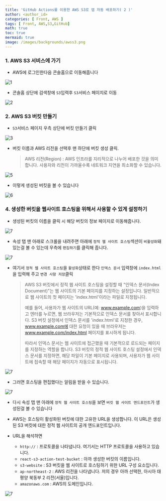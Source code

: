 ```yaml
---
title: 'GitHub Actions를 이용한 AWS S3로 앱 자동 배포하기( 2 )'
author: <author_id>
categories: [ Front, AWS ]
tags: [ Front, AWS,S3,GitHub]
math: true
toc: true
mermaid: true
image: /images/backgrounds/awss3.png
---
```


### 1. AWS S3 서비스에 가기

- AWS에 로그인한다음 콘솔홈으로 이동해줍니다

![1](/images/postImages/front/aws/s3/awsS3andGitHubActions2/s3_2_0.png)

- 콘솔홈 상단에 검색창에 `S3`입력후 `S3`서비스 페이지로 이동 

![2](/images/postImages/front/aws/s3/awsS3andGitHubActions2/s3_2_1.png)

### 2. AWS S3 버킷 만들기

- `S3`서비스 페이지 우측 상단에 버킷 만들기 클릭 

![3](/images/postImages/front/aws/s3/awsS3andGitHubActions2/s3_2_2.png)

- 버킷 이름과 AWS 리전을 선택후 맨 하단에 버킷 생성 클릭.
  > AWS 리전(Region) : AWS 인프라를 지리적으로 나누어 배포한 것을 의미합니다. 사용자와 리전이 가까울수록 네트워크 지연을 최소화할 수 있습니다.

![5](/images/postImages/front/aws/s3/s3_2_4.JPG)

- 이렇게 생성된 버킷을 볼 수 있습니다

![6](/images/postImages/front/aws/s3/s3_2_5.JPG)

### 4. 생성한 버킷을 웹사이트 호스팅을 위해서 사용할 수 있게 설정하기

- 생성된 버킷의 이름을 클릭 시 해당 버킷의 정보 페이지로 이동해줍니다.

![7](/images/postImages/front/aws/s3/s3_2_6.png)

- 속성 탭 맨 아래로 스크롤을 내려주면 아래에 `정적 웹 사이트 호스팅`섹션이 `비활성화`돼있는걸 볼 수 있는데 우측에 `편집하기`를 클릭해 줍니다.

![7](/images/postImages/front/aws/s3/s3_2_7.png)

- 여기서 `정적 웹 사이트 호스팅`을 `활성화`상태로 한다 `인덱스 문서` 입력창에 `index.html`을 입력해 주고 `변경 사항 저장`클릭
  > AWS S3 버킷에서 정적 웹 사이트 호스팅을 설정할 때 "인덱스 문서(Index Document)"는 웹 사이트의 기본 페이지를 지정하는 설정입니다. 일반적으로 웹 사이트의 첫 페이지는 'index.html'이라는 파일로 지정됩니다.
  > 
  > 예를 들어, 사용자가 웹 사이트의 URL(예: www.example.com)을 입력하고 엔터를 누르면, 웹 브라우저는 기본적으로 인덱스 문서를 찾아서 표시합니다. S3 버킷 설정에서 인덱스 문서를 'index.html'로 지정한 경우, www.example.com에 대한 요청이 있을 때 브라우저는 www.example.com/index.html 페이지를 표시하게 됩니다.
  > 
  >  따라서 인덱스 문서는 웹 사이트에 접근했을 때 기본적으로 로드되는 페이지를 지정하는 역할을 합니다. S3 버킷의 정적 웹 사이트 호스팅 설정에서 인덱스 문서를 지정하면, 해당 파일이 기본 페이지로 사용되며, 사용자가 웹 사이트에 접속할 때 해당 페이지가 자동으로 표시됩니다.

![7](/images/postImages/front/aws/s3/s3_2_8.png)

- 그러면 호스팅을 편집했다는 알림을 받을 수 있습니다.

![7](/images/postImages/front/aws/s3/s3_2_9.png)

- 다시 속성 탭 맨 아래에 `정적 웹 사이트 호스팅`을 보면  `버킷 웹 사이트 엔드포인트`가 생성된걸 볼 수 있습니다


- AWS는 호스팅이 활성화된 버킷에 대한 고유한 URL을 생성합니다. 이 URL은 생성된 S3 버킷에 대한 정적 웹 사이트의 공개 엔드포인트입니다. 


- URL을 해석하면
  - `http://` : 프로토콜을 나타냅니다. 여기서는 HTTP 프로토콜을 사용하고 있습니다.
  - `react-s3-action-test-bucket` : 아까 생성한 버킷의 이름입니다.
  - `s3-website` : S3 버킷을 웹 사이트로 호스팅하기 위한 URL 구성 요소입니다.
  - `ap-northeast-2` : AWS 리전을 나타냅니다. 저의 경우 아까 선택한, 아시아 태평양 북동부 2 리전(서울)입니다.
  - `amazonaws.com` : AWS의 도메인입니다.

![7](/images/postImages/front/aws/s3/s3_2_10.png)



